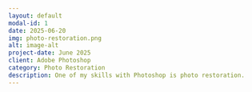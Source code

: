 ```yaml
---
layout: default
modal-id: 1
date: 2025-06-20
img: photo-restoration.png
alt: image-alt
project-date: June 2025
client: Adobe Photoshop
category: Photo Restoration
description: One of my skills with Photoshop is photo restoration. 
---
```

